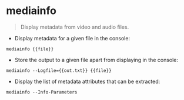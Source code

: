 # mediainfo

> Display metadata from video and audio files.

- Display metadata for a given file in the console:

`mediainfo {{file}}`

- Store the output to a given file apart from displaying in the console:

`mediainfo --Logfile={{out.txt}} {{file}}`

- Display the list of metadata attributes that can be extracted:

`mediainfo --Info-Parameters`
